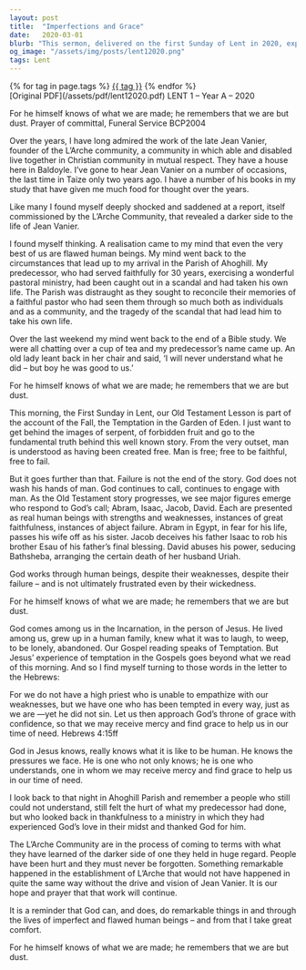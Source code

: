 ```yaml
---
layout: post
title:  "Imperfections and Grace"
date:   2020-03-01
blurb: "This sermon, delivered on the first Sunday of Lent in 2020, explores the theme of human imperfection and God's grace. It reflects on the fallibility of even the most respected figures, such as Jean Vanier, and the ability of God to work through flawed individuals. It emphasizes the understanding and mercy of Jesus, who experienced human life and its challenges."
og_image: "/assets/img/posts/lent12020.png"
tags: Lent
---    
```

<div class="tag-pills">
    {% for tag in page.tags %}
    <a href="{{ site.baseurl }}/tag/{{ tag | slugify }}" class="tag-pill">{{ tag }}</a>
    {% endfor %}
</div>
[Original PDF](/assets/pdf/lent12020.pdf)
LENT 1 – Year A – 2020

For he himself knows of what we are made; he remembers that we are but dust. Prayer of committal, Funeral Service BCP2004

Over the years, I have long admired the work of the late Jean Vanier, founder of the L’Arche community, a community in which able and disabled live together in Christian community in mutual respect. They have a house here in Baldoyle. I’ve gone to hear Jean Vanier on a number of occasions, the last time in Taize only two years ago. I have a number of his books in my study that have given me much food for thought over the years.

Like many I found myself deeply shocked and saddened at a report, itself commissioned by the L’Arche Community, that revealed a darker side to the life of Jean Vanier.

I found myself thinking. A realisation came to my mind that even the very best of us are flawed human beings. My mind went back to the circumstances that lead up to my arrival in the Parish of Ahoghill. My predecessor, who had served faithfully for 30 years, exercising a wonderful pastoral ministry, had been caught out in a scandal and had taken his own life. The Parish was distraught as they sought to reconcile their memories of a faithful pastor who had seen them through so much both as individuals and as a community, and the tragedy of the scandal that had lead him to take his own life.

Over the last weekend my mind went back to the end of a Bible study. We were all chatting over a cup of tea and my predecessor’s name came up. An old lady leant back in her chair and said, ‘I will never understand what he did – but boy he was good to us.’

For he himself knows of what we are made; he remembers that we are but dust.

This morning, the First Sunday in Lent, our Old Testament Lesson is part of the account of the Fall, the Temptation in the Garden of Eden. I just want to get behind the images of serpent, of forbidden fruit and go to the fundamental truth behind this well known story. From the very outset, man is understood as having been created free. Man is free; free to be faithful, free to fail.

But it goes further than that. Failure is not the end of the story. God does not wash his hands of man. God continues to call, continues to engage with man. As the Old Testament story progresses, we see major figures emerge who respond to God’s call; Abram, Isaac, Jacob, David. Each are presented as real human beings with strengths and weaknesses, instances of great faithfulness, instances of abject failure. Abram in Egypt, in fear for his life, passes his wife off as his sister. Jacob deceives his father Isaac to rob his brother Esau of his father’s final blessing. David abuses his power, seducing Bathsheba, arranging the certain death of her husband Uriah.

God works through human beings, despite their weaknesses, despite their failure – and is not ultimately frustrated even by their wickedness.

For he himself knows of what we are made; he remembers that we are but dust.

God comes among us in the Incarnation, in the person of Jesus. He lived among us, grew up in a human family, knew what it was to laugh, to weep, to be lonely, abandoned. Our Gospel reading speaks of Temptation. But Jesus’ experience of temptation in the Gospels goes beyond what we read of this morning. And so I find myself turning to those words in the letter to the Hebrews:

For we do not have a high priest who is unable to empathize with our weaknesses, but we have one who has been tempted in every way, just as we are —yet he did not sin. Let us then approach God’s throne of grace with confidence, so that we may receive mercy and find grace to help us in our time of need. Hebrews 4:15ff

God in Jesus knows, really knows what it is like to be human. He knows the pressures we face. He is one who not only knows; he is one who understands, one in whom we may receive mercy and find grace to help us in our time of need.

I look back to that night in Ahoghill Parish and remember a people who still could not understand, still felt the hurt of what my predecessor had done, but who looked back in thankfulness to a ministry in which they had experienced God’s love in their midst and thanked God for him.

The L’Arche Community are in the process of coming to terms with what they have learned of the darker side of one they held in huge regard. People have been hurt and they must never be forgotten. Something remarkable happened in the establishment of L’Arche that would not have happened in quite the same way without the drive and vision of Jean Vanier. It is our hope and prayer that that work will continue.

It is a reminder that God can, and does, do remarkable things in and through the lives of imperfect and flawed human beings – and from that I take great comfort.

For he himself knows of what we are made; he remembers that we are but dust.

